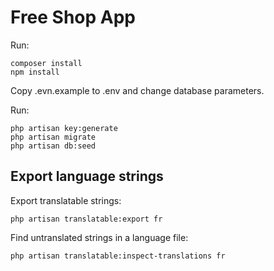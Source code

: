 # Free Shop App

Run:

    composer install
    npm install

Copy .evn.example to .env and change database parameters.

Run:

    php artisan key:generate
    php artisan migrate
    php artisan db:seed

## Export language strings

Export translatable strings:

    php artisan translatable:export fr

Find untranslated strings in a language file:

    php artisan translatable:inspect-translations fr
